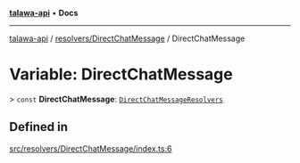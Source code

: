 [**talawa-api**](../../../README.md) • **Docs**

***

[talawa-api](../../../modules.md) / [resolvers/DirectChatMessage](../README.md) / DirectChatMessage

# Variable: DirectChatMessage

\> `const` **DirectChatMessage**: [`DirectChatMessageResolvers`](../../../types/generatedGraphQLTypes/type-aliases/DirectChatMessageResolvers.md)

## Defined in

[src/resolvers/DirectChatMessage/index.ts:6](https://github.com/PalisadoesFoundation/talawa-api/blob/f1c816bca43cc03a8c1bd303394e2550a50db017/src/resolvers/DirectChatMessage/index.ts#L6)
